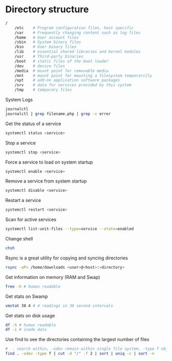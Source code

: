 # Directory structure

```sh
/
    /etc    # Program configuration files, host specific
    /var    # Frequently changing content such as log files
    /home   # User account files
    /sbin   # System binary files
    /bin    # User binary files
    /lib    # essential shared libraries and kernel modules
    /usr    # Third-party binaries
    /boot   # static files of the boot loader
    /dev    # device files
    /media  # mount point for removable media
    /mnt    # mount point for mounting a filesystem temporarilly
    /opt    # add-on application software packages
    /srv    # data for services provided by this system
    /tmp    # temporary files
```

System Logs

```sh
journalctl
journalctl | grep filename.php | grep -v error
```

Get the status of a service

```sh
systemctl status <service>
```

Stop a service

```sh
systemctl stop <service>
```

Force a service to load on system startup

```sh
systemctl enable <service>
```

Remove a service from system startup

```sh
systemctl disable <service>
```

Restart a service

```sh
systemctl restart <service>
```

Scan for active services

```sh
systemctl list-unit-files --type=service --state=enabled
```

Change shell

```sh
chsh
```

Rsync is a great utility for copying and syncing directories

```sh
rsync -aPv /home/downloads <user>@<host>:<directory>
```

Get information on memory (RAM and Swap)

```sh
free -h # human readable
```

Get stats on Swamp

```sh
vmstat 30 4 # 4 readings in 30 second intervals
```

Get stats on disk usage

```sh
df -h # human readable
df -i # inode data
```

Use find to see the directories containing the largest number of files

```sh
#  . search within, -xdev remain within single file system, -type f object of type file, cut -d remove text identified by delimiter "/", -f 2 select second field found, sort lines of output, uniq -c count the lines, sort -n sort by numerical order
find . -xdev -type f | cut -d "/" -f 2 | sort | uniq -c | sort -n
```